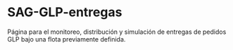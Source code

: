# SAG-GLP-entregas
Página para el monitoreo, distribución y simulación de entregas de pedidos GLP bajo una flota previamente definida.
